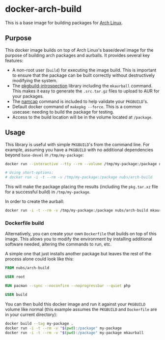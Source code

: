 # docker-arch-build
This is a base image for building packages for [Arch Linux].

## Purpose
This docker image builds on top of Arch Linux's base/devel image for the
purpose of building arch packages and aurballs.  It provides several key
features:

* A non-root user (`build`) for executing the image build.  This is important
  to ensure that the package can be built correctly without destructively
  modifying the system.
* The [pkgbuild-introspection] library including the `mkaurball`  command.
  This makes it easy to generate the `.src.tar.gz` files to upload to AUR for
  your packages.
* The [namcap] command is included to help validate your `PKGBUILD`'s.
* Default docker command of `makepkg --force`.  This is a common usecase:
  needing to build the package for testing.
* Access to the build location will be in the volume located at `/package`.

## Usage
This library is useful with simple `PKGBUILD`'s from the command line.  For
example, assuming you have a `PKGBUILD` with no additional dependencies beyond
`base-devel` in `/tmp/my-package`:

```bash
docker run --interactive --tty --rm --volume /tmp/my-package:/package nubs/arch-build

# Using short-options:
# docker run -i -t --rm -v /tmp/my-package:/package nubs/arch-build
```

This will make the package placing the results (including the `pkg.tar.xz`
file for a successful build) in `/tmp/my-package`.

In order to create the aurball:

```bash
docker run -i -t --rm -v /tmp/my-package:/package nubs/arch-build mkaurball
```

### Dockerfile build
Alternatively, you can create your own `Dockerfile` that builds on top of this
image.  This allows you to modify the environment by installing additional
software needed, altering the commands to run, etc.

A simple one that just installs another package but leaves the rest of the
process alone could look like this:

```dockerfile
FROM nubs/arch-build

USER root

RUN pacman --sync --noconfirm --noprogressbar --quiet php

USER build
```

You can then build this docker image and run it against your `PKGBUILD` volume
like normal (this example assumes the `PKGBUILD` and `Dockerfile` are in your
current directory):

```bash
docker build --tag my-package .
docker run -i -t --rm -v "$(pwd):/package" my-package
docker run -i -t --rm -v "$(pwd):/package" my-package mkaurball
```

[Arch Linux]: https://www.archlinux.org/
[pkgbuild-introspection]: https://github.com/falconindy/pkgbuild-introspection
[namcap]: https://wiki.archlinux.org/index.php/Namcap
